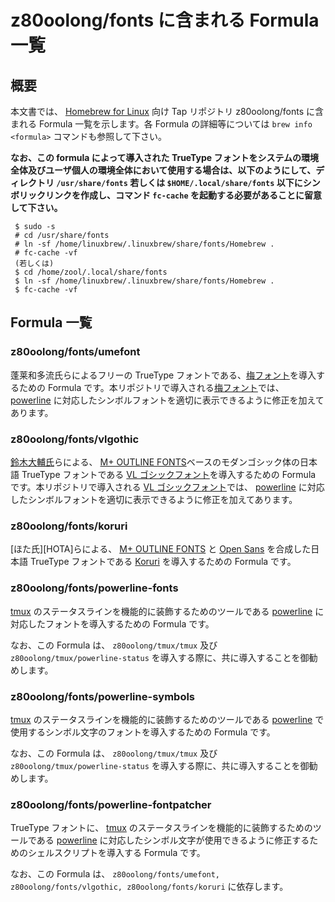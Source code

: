 # z80oolong/fonts に含まれる Formula 一覧

## 概要

本文書では、 [Homebrew for Linux][BREW] 向け Tap リポジトリ z80oolong/fonts に含まれる Formula 一覧を示します。各 Formula の詳細等については ```brew info <formula>``` コマンドも参照して下さい。

**なお、この formula によって導入された TrueType フォントをシステムの環境全体及びユーザ個人の環境全体において使用する場合は、以下のようにして、ディレクトリ ```/usr/share/fonts``` 若しくは ```$HOME/.local/share/fonts``` 以下にシンボリックリンクを作成し、コマンド ```fc-cache``` を起動する必要があることに留意して下さい。**

```
 $ sudo -s
 # cd /usr/share/fonts
 # ln -sf /home/linuxbrew/.linuxbrew/share/fonts/Homebrew .
 # fc-cache -vf
 (若しくは)
 $ cd /home/zool/.local/share/fonts
 $ ln -sf /home/linuxbrew/.linuxbrew/share/fonts/Homebrew .
 $ fc-cache -vf
```

## Formula 一覧

### z80oolong/fonts/umefont

蓬莱和多流氏らによるフリーの TrueType フォントである、[梅フォント][UMEF]を導入するための Formula です。本リポジトリで導入される[梅フォント][UMEF]では、 [powerline][POWE] に対応したシンボルフォントを適切に表示できるように修正を加えてあります。

### z80oolong/fonts/vlgothic

[鈴木大輔氏][DICY]らによる、 [M+ OUTLINE FONTS][MPLS]ベースのモダンゴシック体の日本語 TrueType フォントである [VL ゴシックフォント][VLGO]を導入するための Formula です。本リポジトリで導入される [VL ゴシックフォント][VLGO]では、 [powerline][POWE] に対応したシンボルフォントを適切に表示できるように修正を加えてあります。

### z80oolong/fonts/koruri

[ほた氏][HOTA]らによる、 [M+ OUTLINE FONTS][MPLS] と [Open Sans][OSAN] を合成した日本語 TrueType フォントである [Koruri][KORU] を導入するための Formula です。

### z80oolong/fonts/powerline-fonts

[tmux][TMUX] のステータスラインを機能的に装飾するためのツールである [powerline][POWE] に対応したフォントを導入するための Formula です。

なお、この Formula は、 ```z80oolong/tmux/tmux``` 及び ```z80oolong/tmux/powerline-status``` を導入する際に、共に導入することを御勧めします。

### z80oolong/fonts/powerline-symbols

[tmux][TMUX] のステータスラインを機能的に装飾するためのツールである [powerline][POWE] で使用するシンボル文字のフォントを導入するための Formula です。

なお、この Formula は、 ```z80oolong/tmux/tmux``` 及び ```z80oolong/tmux/powerline-status``` を導入する際に、共に導入することを御勧めします。

### z80oolong/fonts/powerline-fontpatcher

TrueType フォントに、 [tmux][TMUX] のステータスラインを機能的に装飾するためのツールである [powerline][POWE] に対応したシンボル文字が使用できるように修正するためのシェルスクリプトを導入する Formula です。

なお、この Formula は、 ```z80oolong/fonts/umefont, z80oolong/fonts/vlgothic, z80oolong/fonts/koruri``` に依存します。

<!-- 外部リンク一覧 -->

[BREW]:https://linuxbrew.sh/
[TMUX]:https://tmux.github.io/
[UMEF]:https://ja.osdn.net/projects/ume-font/
[DICY]:http://dicey.org/
[MPLS]:http://mplus-fonts.osdn.jp/
[VLGO]:http://vlgothic.dicey.org/about.html
[OSAN]:https://fonts.google.com/specimen/Open+Sans
[SYMB]:https://dn-works.com/ufas/
[KORU]:https://koruri.github.io/
[POWE]:https://powerline.readthedocs.io/en/latest/#
